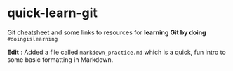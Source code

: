 # quick-learn-git

Git cheatsheet and some links to resources for **learning Git by doing** `#doingislearning`

**Edit** : Added a file called `markdown_practice.md` which is a quick, fun intro to some basic formatting in Markdown.



